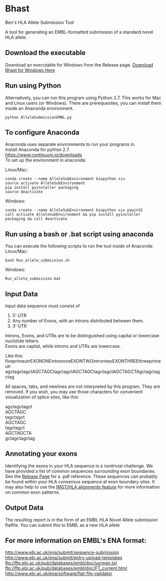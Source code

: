 # Bhast
Ben's HLA Allele Submission Tool

A tool for generating an EMBL-formatted submission of a standard novel HLA allele. 

## Download the executable
Download an executable for Windows from the Release page.
[Download Bhast for Windows Here](https://github.com/transplantation-immunology/EMBL-HLA-Submission/releases)

## Run using Python
Alternatively, you can run this program using Python 2.7. This works for Mac and Linux users (or Windows). There are prerequesites, you can install them inside an Anaconda environment.
```
python AlleleSubmissionEMBL.py
```

## To configure Anaconda
Anaconda uses separate environments to run your programs in.  
Install Anaconda for python 2.7.  
https://www.continuum.io/downloads  
To set up the environment in anaconda:  

Linux/Mac:  
```
conda create --name AlleleSubEnvironment biopython six  
source activate AlleleSubEnvironment  
pip install pyinstaller packaging  
source deactivate  
```  
Windows:  
```  
conda create --name AlleleSubEnvironment biopython six pywin32  
call activate AlleleSubEnvironment && pip install pyinstaller packaging && call deactivate  
```

## Run using a bash or .bat script using anaconda
You can execute the following scripts to run the tool inside of Anaconda:  
Linux/Mac:  
```
bash Run_allele_submission.sh  
```
Windows:  
```
Run_allele_submission.bat
```

## Input Data
Input data sequence must consist of  
1) 5' UTR  
2) Any number of Exons, with an introns distributed between them.  
3) 3' UTR

Introns, Exons, and UTRs are to be distinguished using capital or lowercase nuclotide letters.  
Exons are capital, while introns and UTRs are lowercase.

Like this:  
fiveprimeutrEXONONEintrononeEXONTWOintrontwoEXONTHREEthreeprimeutr  
agctagctagctAGCTAGCtagctagctAGCTAGCtagctagctAGCTAGCTAgctagctagctag

All spaces, tabs, and newlines are not interpreted by this program,  They are removed.
If you wish, you may use those characters for convenient visualization of splice sites, like this:

agctagctagct  
AGCTAGC  
tagctagct  
AGCTAGC  
tagctagct  
AGCTAGCTA  
gctagctagctag  

## Annotating your exons
Identifying the exons in your HLA sequence is a nontrivial challenge. We have provided a list of common sequences surrounding exon boundaries. See the [Release Page](https://github.com/transplantation-immunology/EMBL-HLA-Submission/releases) for a .pdf reference.  These sequences can probably be found within your HLA consensus sequence at exon boundary sites. It may also help to use the [IMGT/HLA alignments feature](http://www.ebi.ac.uk/ipd/imgt/hla/align.html) for more information on common exon patterns.

## Output Data
The resulting report is in the form of an EMBL HLA Novel Allele submission flatfile.  You can submit this to EMBL as a new HLA allele



## For more information on EMBL's ENA format:  
http://www.ebi.ac.uk/ena/submit/sequence-submission  
http://www.ebi.ac.uk/ena/submit/entry-upload-templates  
ftp://ftp.ebi.ac.uk/pub/databases/embl/doc/usrman.txt  
ftp://ftp.ebi.ac.uk/pub/databases/embl/doc/FT_current.html  
http://www.ebi.ac.uk/ena/software/flat-file-validator  
